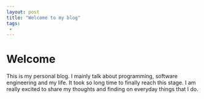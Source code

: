 ```yaml
---
layout: post
title: "Welcome to my blog"
tags:
 -
---
```

# Welcome
This is my personal blog. I mainly talk about programming, software engineering and my life. It took so long time to finally reach this stage. I am really excited to share my thoughts and finding on everyday things that I do.  
